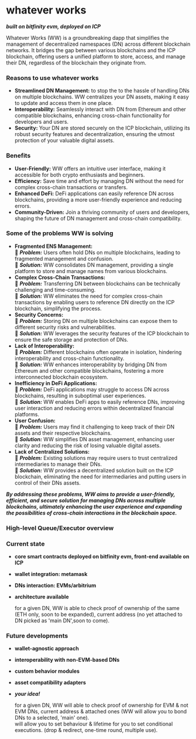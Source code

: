 # whatever works 
***built on bitfinity evm, deployed on ICP***

Whatever Works (WW) is a groundbreaking dapp that simplifies the management of decentralized namespaces (DN) across different blockchain networks. It bridges the gap between various blockchains and the ICP blockchain, offering users a unified platform to store, access, and manage their DN, regardless of the blockchain they originate from.

### Reasons to use whatever works

- **Streamlined DN Management:** to stop the to the hassle of handling DNs on multiple blockchains. WW centralizes your DN assets, making it easy to update and access them in one place.
- **Interoperability:** Seamlessly interact with DN from Ethereum and other compatible blockchains, enhancing cross-chain functionality for developers and users.
- **Security:** Your DN are stored securely on the ICP blockchain, utilizing its robust security features and decentralization, ensuring the utmost protection of your valuable digital assets.


### Benefits

- **User-Friendly:** WW offers an intuitive user interface, making it accessible for both crypto enthusiasts and beginners.
- **Efficiency:** Save time and effort by managing DN without the need for complex cross-chain transactions or transfers.
- **Enhanced DeFi:** DeFi applications can easily reference DN across blockchains, providing a more user-friendly experience and reducing errors.
- **Community-Driven:** Join a thriving community of users and developers, shaping the future of DN management and cross-chain compatibility.

### Some of the problems WW is solving 

- **Fragmented ENS Management:**
<br>:space_invader: ***Problem:*** Users often hold DNs on multiple blockchains, leading to fragmented management and confusion.
<br>:crystal_ball: ***Solution:*** WW consolidates DN management, providing a single platform to store and manage names from various blockchains.
- **Complex Cross-Chain Transactions:**
<br>:space_invader: ***Problem:*** Transferring DN between blockchains can be technically challenging and time-consuming.
<br>:crystal_ball: ***Solution:*** WW eliminates the need for complex cross-chain transactions by enabling users to reference DN directly on the ICP blockchain, simplifying the process.
- **Security Concerns:**
<br>:space_invader: ***Problem:*** Storing DN on multiple blockchains can expose them to different security risks and vulnerabilities.
<br>:crystal_ball: ***Solution:*** WW leverages the security features of the ICP blockchain to ensure the safe storage and protection of DNs.
- **Lack of Interoperability:**
<br>:space_invader: ***Problem:*** Different blockchains often operate in isolation, hindering interoperability and cross-chain functionality.
<br>:crystal_ball: ***Solution:*** WW enhances interoperability by bridging DN from Ethereum and other compatible blockchains, fostering a more interconnected blockchain ecosystem.
- **Inefficiency in DeFi Applications:**
<br>:space_invader: ***Problem:*** DeFi applications may struggle to access DN across blockchains, resulting in suboptimal user experiences.
<br>:crystal_ball: ***Solution:*** WW enables DeFi apps to easily reference DNs, improving user interaction and reducing errors within decentralized financial platforms.
- **User Confusion:**
<br>:space_invader: ***Problem:*** Users may find it challenging to keep track of their DN assets and their respective blockchains.
<br>:crystal_ball: ***Solution:*** WW simplifies DN asset management, enhancing user clarity and reducing the risk of losing valuable digital assets.
- **Lack of Centralized Solutions:**
<br>:space_invader: ***Problem:*** Existing solutions may require users to trust centralized intermediaries to manage their DNs.
<br>:crystal_ball: ***Solution:*** WW provides a decentralized solution built on the ICP blockchain, eliminating the need for intermediaries and putting users in control of their DNs assets.

***By addressing these problems, WW aims to provide a user-friendly, efficient, and secure solution for managing DNs across multiple blockchains, ultimately enhancing the user experience and expanding the possibilities of cross-chain interactions in the blockchain space.***

### High-level Queue/Executor overview

### Current state
- **core smart contracts deployed on bitfinity evm, front-end available on ICP** 
- **wallet integration: metamask**
- **DNs interaction: EVMs/arbitrium**
- **architecture available**

  for a given DN, WW is able to check proof of ownership of the same (ETH only, soon to be expanded), current address (no yet attached to DN picked as 'main DN',soon to come).

### Future developments
- **wallet-agnostic approach** 
- **interoperability with non-EVM-based DNs**
- **custom behavior modules**
- **asset compatibility adapters**
- ***your idea!***

  for a given DN, WW will able to check proof of ownership for EVM & not EVM DNs, current address & attached ones (WW will allow you to bond DNs to a selected, 'main' one). 
<br> will allow you to set behaviour & lifetime for you to set conditional executions. (drop & redirect, one-time round, multiple use). 
